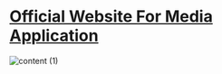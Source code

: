 
  # <a href="https://master--thunderous-malasada-a5ba2f.netlify.app/" target="_blank">Official Website For Media Application</a>
![content (1)](https://github.com/DuyThong28/Official-Website-For-Media-Application/assets/116278919/e7394881-ed42-44ca-a495-24e2753a2e79)

  


  
